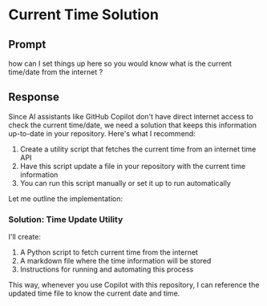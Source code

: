 # Current Time Solution

## Prompt
how can I set things up here so you would know what is the current time/date from the internet ?

## Response
Since AI assistants like GitHub Copilot don't have direct internet access to check the current time/date, we need a solution that keeps this information up-to-date in your repository. Here's what I recommend:

1. Create a utility script that fetches the current time from an internet time API
2. Have this script update a file in your repository with the current time information
3. You can run this script manually or set it up to run automatically

Let me outline the implementation:

### Solution: Time Update Utility

I'll create:
1. A Python script to fetch current time from the internet
2. A markdown file where the time information will be stored
3. Instructions for running and automating this process

This way, whenever you use Copilot with this repository, I can reference the updated time file to know the current date and time.
